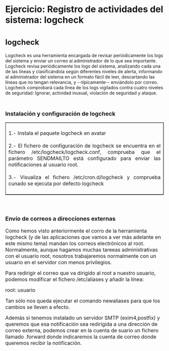 # Ejercicio: Registro de actividades del sistema: logcheck
<h1> <font size="5">logcheck</font></h1>Logcheck es una herramienta encargada de revisar periódicamente los logs del sistema y enviar un correo al administrador de lo que sea importante. Logcheck revisa periódicamente los logs del sistema, analizando cada una de las líneas y clasificándola según diferentes niveles de alerta, informando al administrador del sistema en un formato fácil de leer, descartando las líneas que no tengan relevancia, y --típicamente-- enviándolo por correo. Logcheck comprobará cada línea de los logs vigilados contra cuatro niveles de seguridad: Ignorar, actividad inusual, violación de seguridad y ataque. <br /><br />
<h2><font size="4">Instalación y configuración de logcheck</font></h2>
<table border="1" width="100%"><tbody>
  <tr>
    <td width="100%" valign="top"><font size="3"><br /></font>
      <div style="text-align: justify;"><font size="3">1.- Instala el paquete logcheck en avatar<br /><br />2.- El fichero de configuración de logcheck se encuentra en el fichero /etc/logcheck/logcheck.conf, comprueba que el parámetro SENDMAILTO está configurado para enviar las notificaciones al usuario root.<br /><br />3.- Visualiza el fichero /etc/cron.d/logcheck y comprueba cunado se ejecuta por defecto logcheck<br /><br /></font></div>
    </td>
  </tr></tbody>
</table><font size="3"><br /></font>
<h2><font size="4">Envío de correos a direcciones externas</font></h2>
<p><font size="3">Como hemos visto anteriormente el corro de la herramienta logcheck (y de las aplicaciones que vamos a ver más adelante en este mismo tema) mandan los correos electrónicos al root. Normalmente, aunque hagamos muchas tareeas administrativas con el usuario root, nosotros trabajaremos normalmente con un usuario en el servidor con menos privilegios.</font></p>
<p><font size="3">Para redirigir el correo que va dirigido al root a nuestro usuario, podemos modificar el fichero /etc/aliases y añadir la línea:</font></p>
<p><font size="3">root: usuario</font></p>
<p><font size="3">Tan sólo nos queda ejecutar el comando newaliases para que los cambios se lleven a efecto.<br /></font></p>
<p><font size="3">Además si tenemos instalado un servidor SMTP (exim4,postfix) y queremos que esa notificación sea redirigida a una dirección de correo externa, podemos crear en la cuenta de suario un fichero llamado .forward donde indicaremos la cuenta de correo donde queremos recibir la notificación.<br /></font></p>
<p><br /></p>

